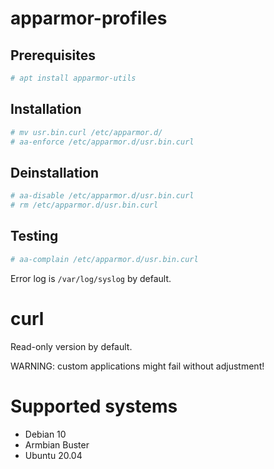 # apparmor-profiles
## Prerequisites

```bash
# apt install apparmor-utils
```

## Installation
```bash
# mv usr.bin.curl /etc/apparmor.d/
# aa-enforce /etc/apparmor.d/usr.bin.curl
```

## Deinstallation
```bash
# aa-disable /etc/apparmor.d/usr.bin.curl
# rm /etc/apparmor.d/usr.bin.curl
```

## Testing
```bash
# aa-complain /etc/apparmor.d/usr.bin.curl
```
Error log is `/var/log/syslog` by default.

# curl
Read-only version by default.

WARNING: custom applications might fail without adjustment!

# Supported systems

- Debian 10
- Armbian Buster
- Ubuntu 20.04
